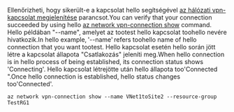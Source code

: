 <span data-ttu-id="94be0-101">Ellenőrizheti, hogy sikerült-e a kapcsolat hello segítségével [az hálózati vpn-kapcsolat megjelenítése](/cli/azure/network/vpn-connection#show) parancsot.</span><span class="sxs-lookup"><span data-stu-id="94be0-101">You can verify that your connection succeeded by using hello [az network vpn-connection show](/cli/azure/network/vpn-connection#show) command.</span></span> <span data-ttu-id="94be0-102">Hello példában "--name", amelyet az tootest hello kapcsolat toohello nevére hivatkozik.</span><span class="sxs-lookup"><span data-stu-id="94be0-102">In hello example, '--name' refers toohello name of hello connection that you want tootest.</span></span> <span data-ttu-id="94be0-103">Hello kapcsolat esetén hello során jött létre a kapcsolat állapota "Csatlakozás" jeleníti meg.</span><span class="sxs-lookup"><span data-stu-id="94be0-103">When hello connection is in hello process of being established, its connection status shows 'Connecting'.</span></span> <span data-ttu-id="94be0-104">Hello kapcsolat létrejötte után hello állapota too'Connected ".</span><span class="sxs-lookup"><span data-stu-id="94be0-104">Once hello connection is established, hello status changes too'Connected'.</span></span>

```azurecli
az network vpn-connection show --name VNet1toSite2 --resource-group TestRG1
```

